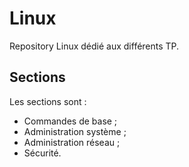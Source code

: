 # Linux

Repository Linux dédié aux différents TP.

## Sections

Les sections sont : 
* Commandes de base ; 
* Administration système ;
* Administration réseau ;
* Sécurité. 
